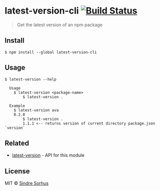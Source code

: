 # latest-version-cli [![Build Status](https://travis-ci.org/sindresorhus/latest-version-cli.svg?branch=master)](https://travis-ci.org/sindresorhus/latest-version-cli)

> Get the latest version of an npm package


## Install

```
$ npm install --global latest-version-cli
```


## Usage

```
$ latest-version --help

  Usage
    $ latest-version <package-name>
		$ latest-version .

  Example
    $ latest-version ava
    0.2.0
		$ latest-version .
		1.1.1 <-- returns version of current directory package.json `version`
```


## Related

- [latest-version](https://github.com/sindresorhus/latest-version) - API for this module


## License

MIT © [Sindre Sorhus](http://sindresorhus.com)
